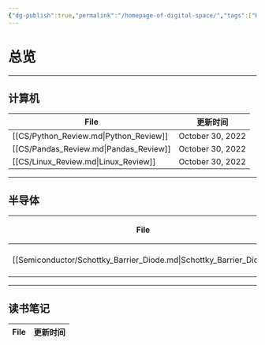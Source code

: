 ```yaml
---
{"dg-publish":true,"permalink":"/homepage-of-digital-space/","tags":["Homepage","gardenEntry"]}
---
```



# 总览

---
## 计算机

| File                                   | 更新时间             |
| -------------------------------------- | ---------------- |
| [[CS/Python_Review.md\|Python_Review]] | October 30, 2022 |
| [[CS/Pandas_Review.md\|Pandas_Review]] | October 30, 2022 |
| [[CS/Linux_Review.md\|Linux_Review]]   | October 30, 2022 |

---
## 半导体
| File                                                                | 更新时间             |
| ------------------------------------------------------------------- | ---------------- |
| [[Semiconductor/Schottky_Barrier_Diode.md\|Schottky_Barrier_Diode]] | October 30, 2022 |

---
## 读书笔记
| File | 更新时间 |
| ---- | ---- |

